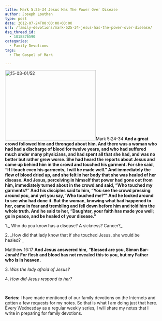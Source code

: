 ```yaml
---
title: Mark 5:25-34 Jesus Has The Power Over Disease
author: Joseph Louthan
type: post
date: 2012-07-24T00:00:00+00:00
url: /family-devotions/mark-525-34-jesus-has-the-power-over-disease/
dsq_thread_id:
  - 1818876590
categories:
  - Family Devotions
tags:
  - The Gospel of Mark

---
```

[<img class="alignright size-medium wp-image-1878" alt="15-03-01/52" src="https://i0.wp.com/theologic.us/wp-content/uploads/2013/02/woman-with-an-issue-of-blood.jpg?resize=300%2C231" width="300" height="231" srcset="https://i0.wp.com/theologic.us/wp-content/uploads/2013/02/woman-with-an-issue-of-blood.jpg?resize=300%2C231 300w, https://i0.wp.com/theologic.us/wp-content/uploads/2013/02/woman-with-an-issue-of-blood.jpg?w=330 330w" sizes="(max-width: 300px) 100vw, 300px" data-recalc-dims="1" />][1]Mark 5:24-34 **And a great crowd followed him and thronged about him. And there was a woman who had had a discharge of blood for twelve years, and who had suffered much under many physicians, and had spent all that she had, and was no better but rather grew worse. She had heard the reports about Jesus and came up behind him in the crowd and touched his garment. For she said, “If I touch even his garments, I will be made well.” And immediately the flow of blood dried up, and she felt in her body that she was healed of her disease. And Jesus, perceiving in himself that power had gone out from him, immediately turned about in the crowd and said, “Who touched my garments?” And his disciples said to him, “You see the crowd pressing around you, and yet you say, ‘Who touched me?’” And he looked around to see who had done it. But the woman, knowing what had happened to her, came in fear and trembling and fell down before him and told him the whole truth. And he said to her, “Daughter, your faith has made you well; go in peace, and be healed of your disease.”**

1._ Who do you know has a disease? A sickness? Cancer?_

2. _How did that lady know that if she touched Jesus, she would be healed? _

Matthew 16:17 **And Jesus answered him, “Blessed are you, Simon Bar-Jonah! For flesh and blood has not revealed this to you, but my Father who is in heaven.**

3. _Was the lady afraid of Jesus?_

4. _How did Jesus respond to her?_

&nbsp;

**Series**: I have made mentioned of our family devotions on the Internets and gotten a few requests for my notes. So that is what I am doing just that here. Every Wednesday as a regular weekly series, I will share my notes that I write in preparing for family devotions.

 [1]: https://i0.wp.com/theologic.us/wp-content/uploads/2013/02/woman-with-an-issue-of-blood.jpg